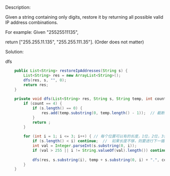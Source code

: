 Description:

Given a string containing only digits, restore it by returning all possible valid IP address combinations.

For example:
Given "25525511135",

return ["255.255.11.135", "255.255.111.35"]. (Order does not matter)

Solution:

dfs

```java
    public List<String> restoreIpAddresses(String s) {
        List<String> res = new ArrayList<String>();   
        dfs(res, s, "", 0);
        return res;
    }
    
    private void dfs(List<String> res, String s, String temp, int count) {
        if (count == 4) {
            if (s.length() == 0) {
                res.add(temp.substring(0, temp.length() - 1));  // 截断最后一个.
            }
            return ;
        }
        
        for (int i = 1; i <= 3; i++) { // 每个位置可以有的长度，1位，2位，3位
            if (s.length() < i) continue;  //  如果长度不够，则要进行下一循环
            int val = Integer.parseInt(s.substring(0, i));
            if (val > 255 || i != String.valueOf(val).length()) continue;  // 大于 255 或者 05，088的首位是0 的情况，则要进行下一循环
            
            dfs(res, s.substring(i), temp + s.substring(0, i) + ".", count + 1);
        }
    }
```

